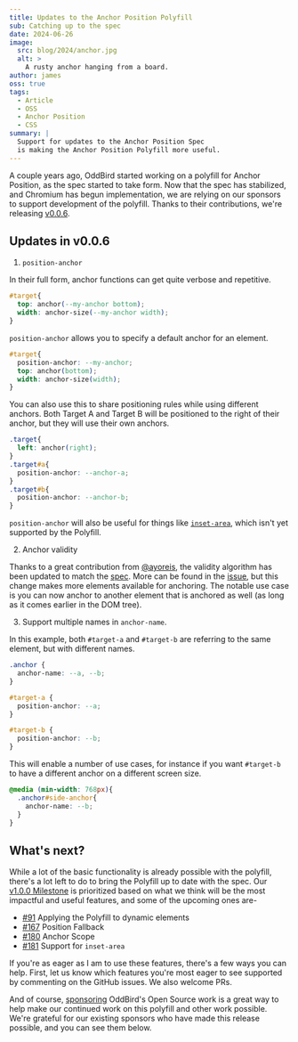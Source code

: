```yaml
---
title: Updates to the Anchor Position Polyfill
sub: Catching up to the spec
date: 2024-06-26
image:
  src: blog/2024/anchor.jpg
  alt: >
    A rusty anchor hanging from a board.
author: james
oss: true
tags:
  - Article
  - OSS
  - Anchor Position
  - CSS
summary: |
  Support for updates to the Anchor Position Spec
  is making the Anchor Position Polyfill more useful.
---
```

A couple years ago, OddBird started working on a polyfill for Anchor Position,
as the spec started to take form. Now that the spec has stabilized, and Chromium
has begun implementation, we are relying on our sponsors to support development
of the polyfill. Thanks to their contributions, we're releasing [v0.0.6].

[v0.0.6]: https://github.com/oddbird/css-anchor-positioning/releases/tag/v0.0.6

## Updates in v0.0.6

1. `position-anchor`

In their full form, anchor functions can get quite verbose and repetitive.


```css
#target{
  top: anchor(--my-anchor bottom);
  width: anchor-size(--my-anchor width);
}
```

`position-anchor` allows you to specify a default anchor for an element.

```css
#target{
  position-anchor: --my-anchor;
  top: anchor(bottom);
  width: anchor-size(width);
}
```

You can also use this to share positioning rules while using different anchors.
Both Target A and Target B will be positioned to the right of their anchor, but
they will use their own anchors.

```css
.target{
  left: anchor(right);
}
.target#a{
  position-anchor: --anchor-a;
}
.target#b{
  position-anchor: --anchor-b;
}
```

`position-anchor` will also be useful for things like [`inset-area`], which
isn't yet supported by the Polyfill.

[`inset-area`]: https://drafts.csswg.org/css-anchor-position-1/#inset-area

2. Anchor validity

Thanks to a great contribution from [@ayoreis], the validity algorithm has been
updated to match the [spec]. More can be found in the [issue], but this change
makes more elements available for anchoring. The notable use case is you can now
anchor to another element that is anchored as well (as long as it comes earlier
in the DOM tree).

[@ayoreis]: https://github.com/ayoreis
[spec]: https://drafts.csswg.org/css-anchor-position-1/#target
[issue]: https://github.com/oddbird/css-anchor-positioning/issues/103

3. Support multiple names in `anchor-name`.

In this example, both `#target-a` and `#target-b` are referring to the same
element, but with different names.

```css
.anchor {
  anchor-name: --a, --b;
}

#target-a {
  position-anchor: --a;
}

#target-b {
  position-anchor: --b;
}
```

This will enable a number of use cases, for instance if you want `#target-b` to
have a different anchor on a different screen size.

```css
@media (min-width: 768px){
  .anchor#side-anchor{
    anchor-name: --b;
  }
}
```

## What's next?

While a lot of the basic functionality is already possible with the polyfill,
there's a lot left to do to bring the Polyfill up to date with the spec. Our
[v1.0.0 Milestone] is prioritized based on what we think will be the most
impactful and useful features, and some of the upcoming ones are-

[v1.0.0 Milestone]: https://github.com/oddbird/css-anchor-positioning/milestone/1

- [#91] Applying the Polyfill to dynamic elements
- [#167] Position Fallback
- [#180] Anchor Scope
- [#181] Support for `inset-area`

[#91]: https://github.com/oddbird/css-anchor-positioning/issues/91
[#167]: https://github.com/oddbird/css-anchor-positioning/issues/167
[#180]: https://github.com/oddbird/css-anchor-positioning/issues/180
[#181]: https://github.com/oddbird/css-anchor-positioning/issues/181

If you're as eager as I am to use these features, there's a few ways you can
help. First, let us know which features you're most eager to see supported by
commenting on the GitHub issues. We also welcome PRs.

And of course, [sponsoring] OddBird's Open Source work is a great way to help
make our continued work on this polyfill and other work possible. We're grateful
for our existing sponsors who have made this release possible, and you can see
them below.

[sponsoring]: https://opencollective.com/oddbird-open-source

